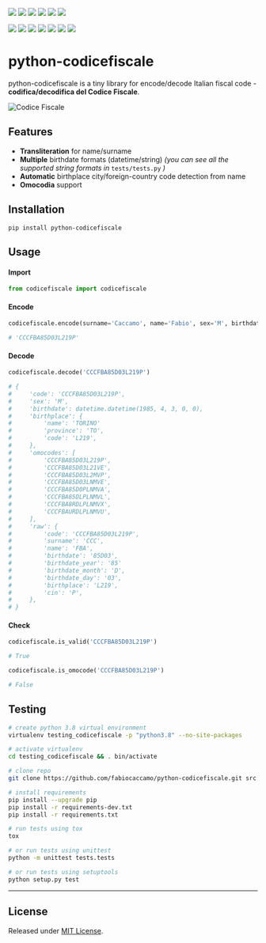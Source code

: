 [![](https://img.shields.io/pypi/pyversions/python-codicefiscale.svg?logoColor=white&color=blue&logo=python)](https://www.python.org/)
[![](https://img.shields.io/pypi/v/python-codicefiscale.svg?color=blue&logo=pypi&logoColor=white)](https://pypi.org/project/python-codicefiscale/)
[![](https://pepy.tech/badge/python-codicefiscale)](https://pepy.tech/project/python-codicefiscale)
[![](https://img.shields.io/github/stars/fabiocaccamo/python-codicefiscale?logo=github)](https://github.com/fabiocaccamo/python-codicefiscale/)
[![](https://badges.pufler.dev/visits/fabiocaccamo/python-codicefiscale?label=visitors&color=blue)](https://badges.pufler.dev)
[![](https://img.shields.io/pypi/l/python-codicefiscale.svg?color=blue&)](https://github.com/fabiocaccamo/python-codicefiscale/blob/master/LICENSE)

[![](https://img.shields.io/travis/fabiocaccamo/python-codicefiscale?logo=travis)](https://travis-ci.org/fabiocaccamo/python-codicefiscale)
[![](https://img.shields.io/circleci/build/gh/fabiocaccamo/python-codicefiscale?logo=circleci)](https://circleci.com/gh/fabiocaccamo/python-codicefiscale)
[![](https://img.shields.io/codecov/c/gh/fabiocaccamo/python-codicefiscale?logo=codecov)](https://codecov.io/gh/fabiocaccamo/python-codicefiscale)
[![](https://img.shields.io/codacy/grade/375ce4fc87dc44e88271f7da9f5f69d1?logo=codacy)](https://www.codacy.com/app/fabiocaccamo/python-codicefiscale)
[![](https://img.shields.io/scrutinizer/quality/g/fabiocaccamo/python-codicefiscale?logo=scrutinizer)](https://scrutinizer-ci.com/g/fabiocaccamo/python-codicefiscale/?branch=master)
[![](https://img.shields.io/codeclimate/maintainability/fabiocaccamo/python-codicefiscale?logo=code-climate)](https://codeclimate.com/github/fabiocaccamo/python-codicefiscale/)
[![](https://requires.io/github/fabiocaccamo/python-codicefiscale/requirements.svg?branch=master)](https://requires.io/github/fabiocaccamo/python-codicefiscale/requirements/?branch=master)

# python-codicefiscale
python-codicefiscale is a tiny library for encode/decode Italian fiscal code - **codifica/decodifica del Codice Fiscale**.

![Codice Fiscale](https://user-images.githubusercontent.com/1035294/72058207-fa77dd80-32cf-11ea-8995-52324e7d3efe.png)

## Features
- **Transliteration** for name/surname
- **Multiple** birthdate formats (datetime/string) *(you can see all the supported string formats in* `tests/tests.py` *)*
- **Automatic** birthplace city/foreign-country code detection from name
- **Omocodia** support

## Installation
`pip install python-codicefiscale`

## Usage

#### Import
```python
from codicefiscale import codicefiscale
```
#### Encode
```python
codicefiscale.encode(surname='Caccamo', name='Fabio', sex='M', birthdate='03/04/1985', birthplace='Torino')

# 'CCCFBA85D03L219P'
```
#### Decode
```python
codicefiscale.decode('CCCFBA85D03L219P')

# {
#     'code': 'CCCFBA85D03L219P',
#     'sex': 'M',
#     'birthdate': datetime.datetime(1985, 4, 3, 0, 0),
#     'birthplace': {
#         'name': 'TORINO'
#         'province': 'TO',
#         'code': 'L219',
#     },
#     'omocodes': [
#         'CCCFBA85D03L219P',
#         'CCCFBA85D03L21VE',
#         'CCCFBA85D03L2MVP',
#         'CCCFBA85D03LNMVE',
#         'CCCFBA85D0PLNMVA',
#         'CCCFBA85DLPLNMVL',
#         'CCCFBA8RDLPLNMVX',
#         'CCCFBAURDLPLNMVU',
#     ],
#     'raw': {
#         'code': 'CCCFBA85D03L219P',
#         'surname': 'CCC',
#         'name': 'FBA',
#         'birthdate': '85D03',
#         'birthdate_year': '85'
#         'birthdate_month': 'D',
#         'birthdate_day': '03',
#         'birthplace': 'L219',
#         'cin': 'P',
#     },
# }
```

#### Check
```python
codicefiscale.is_valid('CCCFBA85D03L219P')

# True
```
```python
codicefiscale.is_omocode('CCCFBA85D03L219P')

# False
```

## Testing
```bash
# create python 3.8 virtual environment
virtualenv testing_codicefiscale -p "python3.8" --no-site-packages

# activate virtualenv
cd testing_codicefiscale && . bin/activate

# clone repo
git clone https://github.com/fabiocaccamo/python-codicefiscale.git src && cd src

# install requirements
pip install --upgrade pip
pip install -r requirements-dev.txt
pip install -r requirements.txt

# run tests using tox
tox

# or run tests using unittest
python -m unittest tests.tests

# or run tests using setuptools
python setup.py test
```

---

## License
Released under [MIT License](LICENSE.txt).
